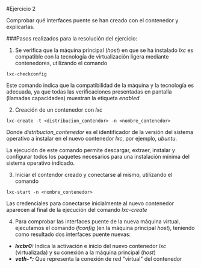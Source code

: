 #Ejercicio 2

Comprobar qué interfaces puente se han creado con el contenedor y explicarlas.

###Pasos realizados para la resolución del ejercicio:

1. Se verifica que la máquina principal (_host_) en que se ha instalado _lxc_ es compatible con la tecnología de virtualización ligera mediante contenedores, utilizando el comando

 `lxc-checkconfig`
 
 Este comando indica que la compatibilidad de la máquina y la tecnología es adecuada, ya que todas las verificaciones presentadas en pantalla (llamadas capacidades) muestran la etiqueta _enabled_
 
2. Creación de un contenedor con _lxc_

 `lxc-create -t <distribucion_contendor> -n <nombre_contenedor>`
 
 Donde _distribucion_contenedor_ es el identificador de la versión del sistema operativo a instalar en el nuevo contenedor _lxc_, por ejemplo, _ubuntu_.
 
 La ejecución de este comando permite descargar, extraer, instalar y configurar todos los paquetes necesarios para una instalación mínima del sistema operativo indicado.
 
3. Iniciar el contendor creado y conectarse al mismo, utilizando el comando

 `lxc-start -n <nombre_contenedor>`
 
 Las credenciales para conectarse inicialmente al nuevo contenedor aparecen al final de la ejecución del comando _lxc-create_
 
4. Para comprobar las interfaces puente de la nueva máquina virtual, ejecutamos el comando _ifconfig_ (en la máquina principal _host_), teniendo como resultado dos interfaces puente nuevas:

 - **_lxcbr0:_** Indica la activación e inicio del nuevo contenedor _lxc_ (virtualizada) y su conexión a la máquina principal (_host_)
 - **_veth-*:_** Que representa la conexión de red "virtual" del contenedor